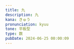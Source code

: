 ```yaml
---
title: 九
description: 九
kana: きゅう
pronunciation: kyuu
tone: 平板型
type: 数
pubDate: 2024-06-25 00:00:09
---
```

